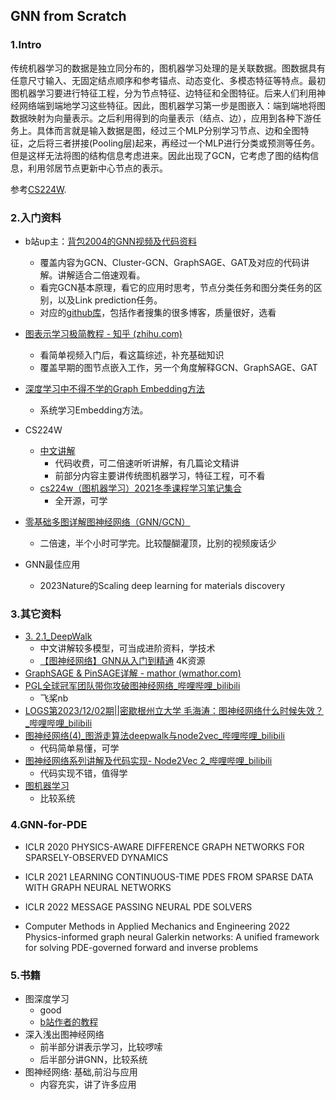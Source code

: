 ## GNN from Scratch

### 1.Intro

传统机器学习的数据是独立同分布的，图机器学习处理的是关联数据。图数据具有任意尺寸输入、无固定结点顺序和参考锚点、动态变化、多模态特征等特点。最初图机器学习要进行特征工程，分为节点特征、边特征和全图特征。后来人们利用神经网络端到端地学习这些特征。因此，图机器学习第一步是图嵌入：端到端地将图数据映射为向量表示。之后利用得到的向量表示（结点、边），应用到各种下游任务上。具体而言就是输入数据是图，经过三个MLP分别学习节点、边和全图特征，之后将三者拼接(Pooling层)起来，再经过一个MLP进行分类或预测等任务。但是这样无法将图的结构信息考虑进来。因此出现了GCN，它考虑了图的结构信息，利用邻居节点更新中心节点的表示。

参考[CS224W](https://github.com/TommyZihao/zihao_course/tree/main/CS224W).

### 2.入门资料

+ b站up主：[背包2004的GNN视频及代码资料](https://www.bilibili.com/video/BV1v64y1j7nJ/?spm_id_from=333.788&vd_source=d8d2c837a6fad4a93cc95f349e30e2fe)
  + 覆盖内容为GCN、Cluster-GCN、GraphSAGE、GAT及对应的代码讲解。讲解适合二倍速观看。
  + 看完GCN基本原理，看它的应用时思考，节点分类任务和图分类任务的区别，以及Link prediction任务。
  + 对应的[github库](https://github.com/wisherg/python_data_course)，包括作者搜集的很多博客，质量很好，选看

+ [图表示学习极简教程 - 知乎 (zhihu.com)](https://zhuanlan.zhihu.com/p/112295277)
  + 看简单视频入门后，看这篇综述，补充基础知识
  + 覆盖早期的图节点嵌入工作，另一个角度解释GCN、GraphSAGE、GAT
+ [深度学习中不得不学的Graph Embedding方法](https://zhuanlan.zhihu.com/p/64200072)
  + 系统学习Embedding方法。
+ CS224W
  + [中文讲解](https://github.com/TommyZihao/zihao_course/tree/main/CS224W)
    + 代码收费，可二倍速听听讲解，有几篇论文精讲
    + 前部分内容主要讲传统图机器学习，特征工程，可不看
  + [cs224w（图机器学习）2021冬季课程学习笔记集合](https://blog.csdn.net/PolarisRisingWar/article/details/117287320)
    + 全开源，可学
+ [零基础多图详解图神经网络（GNN/GCN）](https://www.bilibili.com/video/BV1iT4y1d7zP/?spm_id_from=333.788&vd_source=d8d2c837a6fad4a93cc95f349e30e2fe)
  + 二倍速，半个小时可学完。比较醍醐灌顶，比别的视频废话少
+ GNN最佳应用
  + 2023Nature的Scaling deep learning for materials discovery

### 3.其它资料

+ [3. 2.1_DeepWalk](https://www.bilibili.com/video/BV1Jz4y1z7Ws/?p=3&spm_id_from=pageDriver&vd_source=d8d2c837a6fad4a93cc95f349e30e2fe)
  + 中文讲解较多模型，可当成进阶资料，学技术
  + [【图神经网络】GNN从入门到精通](https://www.bilibili.com/video/BV1K5411H7EQ?p=12&vd_source=d8d2c837a6fad4a93cc95f349e30e2fe) 4K资源
+ [GraphSAGE & PinSAGE详解 - mathor (wmathor.com)](https://wmathor.com/index.php/archives/1533/)
+ [PGL全球冠军团队带你攻破图神经网络_哔哩哔哩_bilibili](https://www.bilibili.com/video/BV1rf4y1v7cU/?spm_id_from=333.337.search-card.all.click&vd_source=d8d2c837a6fad4a93cc95f349e30e2fe)
  + 飞桨nb
+ [LOGS第2023/12/02期||密歇根州立大学 毛海涛：图神经网络什么时候失效？_哔哩哔哩_bilibili](https://www.bilibili.com/video/BV1jj411s7h5/?spm_id_from=333.1007.tianma.1-2-2.click&vd_source=d8d2c837a6fad4a93cc95f349e30e2fe)
+ [图神经网络(4)_图游走算法deepwalk与node2vec_哔哩哔哩_bilibili](https://www.bilibili.com/video/BV15o4y1R7nC/?spm_id_from=333.880.my_history.page.click&vd_source=d8d2c837a6fad4a93cc95f349e30e2fe)
  + 代码简单易懂，可学
+ [图神经网络系列讲解及代码实现- Node2Vec 2_哔哩哔哩_bilibili](https://www.bilibili.com/video/BV1834y1f7P8/?p=8&spm_id_from=pageDriver)
  + 代码实现不错，值得学
+ [图机器学习](https://www.bilibili.com/video/BV1TP411Y7c3/?spm_id_from=333.999.0.0&vd_source=d8d2c837a6fad4a93cc95f349e30e2fe)
  + 比较系统



### 4.GNN-for-PDE

+ ICLR 2020 PHYSICS-AWARE DIFFERENCE GRAPH NETWORKS FOR SPARSELY-OBSERVED DYNAMICS

+ ICLR 2021 LEARNING CONTINUOUS-TIME PDES FROM SPARSE DATA WITH GRAPH NEURAL NETWORKS
+ ICLR 2022 MESSAGE PASSING NEURAL PDE SOLVERS
+ Computer Methods in Applied Mechanics and Engineering 2022 Physics-informed graph neural Galerkin networks: A unified framework for solving PDE-governed forward and inverse problems

### 5.书籍
+ 图深度学习
  + good
  + [b站作者的教程](https://www.bilibili.com/video/BV1yx4y1R7uV/?spm_id_from=333.999.0.0&vd_source=d8d2c837a6fad4a93cc95f349e30e2fe)
+ 深入浅出图神经网络
  + 前半部分讲表示学习，比较啰嗦
  + 后半部分讲GNN，比较系统
+ 图神经网络: 基础,前沿与应用
  + 内容充实，讲了许多应用